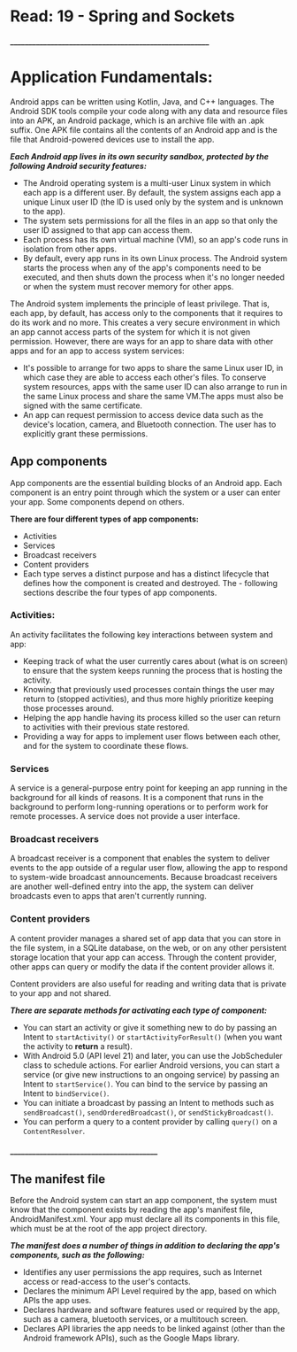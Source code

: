 # Read: 19 - Spring and Sockets

#### ______________________________________________________

# Application Fundamentals:

Android apps can be written using Kotlin, Java, and C++ languages. The Android SDK tools compile your code along with any data and resource files into an APK, an Android package, which is an archive file with an .apk suffix. One APK file contains all the contents of an Android app and is the file that Android-powered devices use to install the app.

***Each Android app lives in its own security sandbox, protected by the following Android security features:***

* The Android operating system is a multi-user Linux system in which each app is a different user.
By default, the system assigns each app a unique Linux user ID (the ID is used only by the system and is unknown to the app). 
* The system sets permissions for all the files in an app so that only the user ID assigned to that app can access them.
* Each process has its own virtual machine (VM), so an app's code runs in isolation from other apps.
* By default, every app runs in its own Linux process. The Android system starts the process when any of the app's components need to be executed, and then shuts down the process when it's no longer needed or when the system must recover memory for other apps.


The Android system implements the principle of least privilege. That is, each app, by default, has access only to the components that it requires to do its work and no more. This creates a very secure environment in which an app cannot access parts of the system for which it is not given permission. However, there are ways for an app to share data with other apps and for an app to access system services:

* It's possible to arrange for two apps to share the same Linux user ID, in which case they are able to access each other's files. To conserve system resources, apps with the same user ID can also arrange to run in the same Linux process and share the same VM.The apps must also be signed with the same certificate.
* An app can request permission to access device data such as the device's location, camera, and Bluetooth connection. The user has to explicitly grant these permissions.


## App components

App components are the essential building blocks of an Android app. Each component is an entry point through which the system or a user can enter your app. Some components depend on others.

**There are four different types of app components:**

* Activities
* Services
* Broadcast receivers
* Content providers
* Each type serves a distinct purpose and has a distinct lifecycle that defines how the component is created and destroyed. The - following sections describe the four types of app components.

### Activities:

An activity facilitates the following key interactions between system and app:

* Keeping track of what the user currently cares about (what is on screen) to ensure that the system keeps running the process that is hosting the activity.
* Knowing that previously used processes contain things the user may return to (stopped activities), and thus more highly prioritize keeping those processes around.
* Helping the app handle having its process killed so the user can return to activities with their previous state restored.
* Providing a way for apps to implement user flows between each other, and for the system to coordinate these flows.

### Services

A service is a general-purpose entry point for keeping an app running in the background for all kinds of reasons. It is a component that runs in the background to perform long-running operations or to perform work for remote processes. A service does not provide a user interface.

### Broadcast receivers

A broadcast receiver is a component that enables the system to deliver events to the app outside of a regular user flow, allowing the app to respond to system-wide broadcast announcements. Because broadcast receivers are another well-defined entry into the app, the system can deliver broadcasts even to apps that aren't currently running.

### Content providers

A content provider manages a shared set of app data that you can store in the file system, in a SQLite database, on the web, or on any other persistent storage location that your app can access. Through the content provider, other apps can query or modify the data if the content provider allows it. 

Content providers are also useful for reading and writing data that is private to your app and not shared.


***There are separate methods for activating each type of component:***

* You can start an activity or give it something new to do by passing an Intent to `startActivity()` or `startActivityForResult()` (when you want the activity to **return** a result).
* With Android 5.0 (API level 21) and later, you can use the JobScheduler class to schedule actions. For earlier Android versions, you can start a service (or give new instructions to an ongoing service) by passing an Intent to `startService()`. You can bind to the service by passing an Intent to `bindService()`.
* You can initiate a broadcast by passing an Intent to methods such as `sendBroadcast()`, `sendOrderedBroadcast()`, or `sendStickyBroadcast()`.
* You can perform a query to a content provider by calling `query()` on a `ContentResolver`.

#### ________________________________________


## The manifest file

Before the Android system can start an app component, the system must know that the component exists by reading the app's manifest file, AndroidManifest.xml. Your app must declare all its components in this file, which must be at the root of the app project directory.

***The manifest does a number of things in addition to declaring the app's components, such as the following:***

* Identifies any user permissions the app requires, such as Internet access or read-access to the user's contacts.
* Declares the minimum API Level required by the app, based on which APIs the app uses.
* Declares hardware and software features used or required by the app, such as a camera, bluetooth services, or a multitouch screen.
* Declares API libraries the app needs to be linked against (other than the Android framework APIs), such as the Google Maps library.


